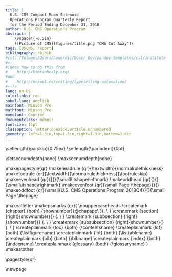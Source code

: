 ```yaml
---
title: |
  U.S. CMS Compact Muon Solenoid
  Operations Program Quarterly Report
  for the Period Ending December 31, 2018
author: U.S. CMS Operations Program
abstract: |
    \vspace*{-0.5in}
    ![Picture of CMS](figures/title.png "CMS Cut Away")\ 
tags: [USCMS, report]
bibliography: rb.bib
#csl: /Volumes/Users/bauerdic/Docs/_Dev/pandoc-templates/csl/institute-of-physics-numeric.csl
#<--
#ideas how to do this from
#    http://kieranhealy.org/
#and
#    http://mrzool.cc/writing/typesetting-automation/
#--!>
lang: en-US
colorlinks: red
babel-lang: english
mainfont: Minion Pro
mathfont: Minion Pro
monofont: Courier
documentclass: memoir
fontsize: 11pt
classoption: letter,oneside,article,unnumbered
geometry: left=1.3in,top=1.3in,right=1.3in,bottom=1.0in
...
```

\setlength{\parskip}{0.75ex}
\setlength{\parindent}{0pt}

\setsecnumdepth{none}
\maxsecnumdepth{none}


\makepagestyle{qr}
\makeheadrule {qr}{\textwidth}{\normalrulethickness}
\makefootrule {qr}{\textwidth}{\normalrulethickness}{\footruleskip}
\makeevenhead {qr}{}{}{\small\itshape\leftmark}
\makeoddhead  {qr}{}{}{\small\itshape\rightmark}
\makeevenfoot {qr}{\small Page \thepage}{}{}
\makeoddfoot  {qr}{\small{U.S. CMS Operations Program 2018Q4}}{}{\small Page \thepage}


\makeatletter
\makepsmarks  {qr}{
    \nouppercaseheads
    \createmark {chapter} {both} {shownumber}{\@chapapp\ }{. \ }
    \createmark {section}       {right}{shownumber}{} {. \ }
    \createmark {subbsection}   {right}{shownumber}{} {. \ }
    \createmark {subsubsection} {right}{shownumber}{} {. \ }
    \createplainmark {toc}      {both} {\contentsname}
    \createplainmark {lof}      {both} {\listfigurename}
    \createplainmark {lot}      {both} {\listtablename}
    \createplainmark {bib}      {both} {\bibname}
    \createplainmark {index}    {both} {\indexname}
    \createplainmark {glossary} {both} {\glossaryname}
}
\makeatother

\pagestyle{qr}

\newpage
